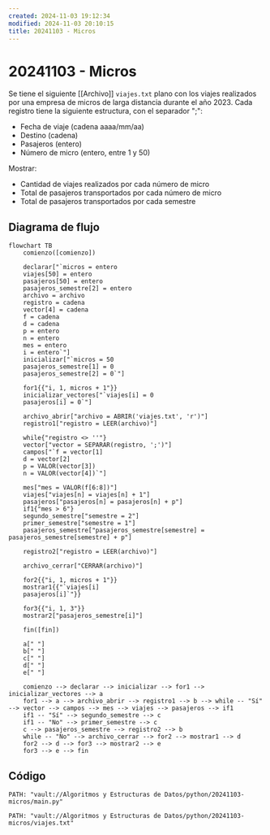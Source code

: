 ```yaml
---
created: 2024-11-03 19:12:34
modified: 2024-11-03 20:10:15
title: 20241103 - Micros
---
```


# 20241103 - Micros

Se tiene el siguiente [[Archivo]]  `viajes.txt` plano con los viajes realizados por una empresa de micros de larga distancia durante el año 2023. Cada registro tiene la siguiente estructura, con el separador ";":

- Fecha de viaje (cadena aaaa/mm/aa)
- Destino (cadena)
- Pasajeros (entero)
- Número de micro (entero, entre 1 y 50)

Mostrar:

- Cantidad de viajes realizados por cada número de micro
- Total de pasajeros transportados por cada número de micro
- Total de pasajeros transportados por cada semestre

## Diagrama de flujo

```mermaid
flowchart TB
	comienzo([comienzo])
    
	declarar["`micros = entero
	viajes[50] = entero
	pasajeros[50] = entero
	pasajeros_semestre[2] = entero
	archivo = archivo
	registro = cadena
	vector[4] = cadena
	f = cadena
	d = cadena
	p = entero
	n = entero
	mes = entero
	i = entero`"]
	inicializar["`micros = 50
	pasajeros_semestre[1] = 0
	pasajeros_semestre[2] = 0`"]
	
	for1{{"i, 1, micros + 1"}}
	inicializar_vectores["`viajes[i] = 0
	pasajeros[i] = 0`"]
	
	archivo_abrir["archivo = ABRIR('viajes.txt', 'r')"]
	registro1["registro = LEER(archivo)"]
	
	while{"registro <> ''"}
	vector["vector = SEPARAR(registro, ';')"]
	campos["`f = vector[1]
	d = vector[2]
	p = VALOR(vector[3])
	n = VALOR(vector[4])`"]
	
	mes["mes = VALOR(f[6:8])"]
	viajes["viajes[n] = viajes[n] + 1"]
	pasajeros["pasajeros[n] = pasajeros[n] + p"]
	if1{"mes > 6"}
	segundo_semestre["semestre = 2"]
	primer_semestre["semestre = 1"]
	pasajeros_semestre["pasajeros_semestre[semestre] = pasajeros_semestre[semestre] + p"]
	
	registro2["registro = LEER(archivo)"]
	
	archivo_cerrar["CERRAR(archivo)"]
	
	for2{{"i, 1, micros + 1"}}
	mostrar1{{"`viajes[i]
	pasajeros[i]`"}}
	
	for3{{"i, 1, 3"}}
	mostrar2["pasajeros_semestre[i]"]
	
    fin([fin])
    
    a[" "]
    b[" "]
    c[" "]
    d[" "]
    e[" "]
    
	comienzo --> declarar --> inicializar --> for1 --> inicializar_vectores --> a
	for1 --> a --> archivo_abrir --> registro1 --> b --> while -- "Sí" --> vector --> campos --> mes --> viajes --> pasajeros --> if1
	if1 -- "Sí" --> segundo_semestre --> c
	if1 -- "No" --> primer_semestre --> c
	c --> pasajeros_semestre --> registro2 --> b
	while -- "No" --> archivo_cerrar --> for2 --> mostrar1 --> d
	for2 --> d --> for3 --> mostrar2 --> e
	for3 --> e --> fin
```

## Código

```embed-python
PATH: "vault://Algoritmos y Estructuras de Datos/python/20241103-micros/main.py"
```

```embed-python
PATH: "vault://Algoritmos y Estructuras de Datos/python/20241103-micros/viajes.txt"
```
